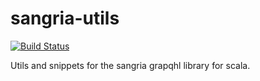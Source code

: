 # sangria-utils

[![Build Status](https://travis-ci.org/Cap3/sangria-utils.svg?branch=master)](https://travis-ci.org/Cap3/sangria-utils)

Utils and snippets for the sangria grapqhl library for scala.
